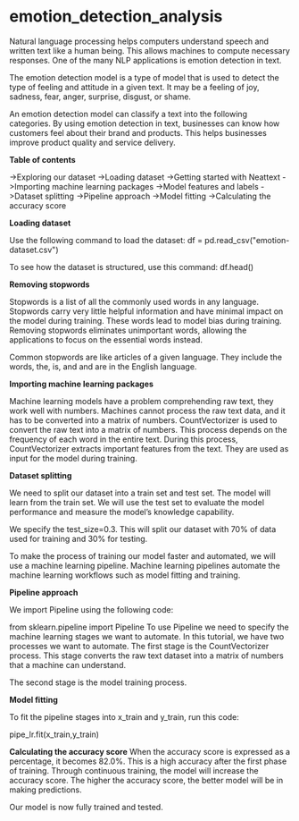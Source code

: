 # emotion_detection_analysis
Natural language processing helps computers understand speech and written text like a human being. This allows machines to compute necessary responses. One of the many NLP applications is emotion detection in text.

The emotion detection model is a type of model that is used to detect the type of feeling and attitude in a given text. It may be a feeling of joy, sadness, fear, anger, surprise, disgust, or shame.

An emotion detection model can classify a text into the following categories. By using emotion detection in text, businesses can know how customers feel about their brand and products. This helps businesses improve product quality and service delivery.

**Table of contents**

->Exploring our dataset
->Loading dataset
->Getting started with Neattext
->Importing machine learning packages
->Model features and labels
->Dataset splitting
->Pipeline approach
->Model fitting
->Calculating the accuracy score

**Loading dataset**

Use the following command to load the dataset:
df = pd.read_csv("emotion-dataset.csv")

To see how the dataset is structured, use this command:
df.head()

**Removing stopwords**

Stopwords is a list of all the commonly used words in any language. Stopwords carry very little helpful information and have minimal impact on the model during training. These words lead to model bias during training. Removing stopwords eliminates unimportant words, allowing the applications to focus on the essential words instead.

Common stopwords are like articles of a given language. They include the words, the, is, and and are in the English language.

**Importing machine learning packages**

Machine learning models have a problem comprehending raw text, they work well with numbers. Machines cannot process the raw text data, and it has to be converted into a matrix of numbers. CountVectorizer is used to convert the raw text into a matrix of numbers. This process depends on the frequency of each word in the entire text. During this process, CountVectorizer extracts important features from the text. They are used as input for the model during training.

**Dataset splitting**

We need to split our dataset into a train set and test set. The model will learn from the train set. We will use the test set to evaluate the model performance and measure the model’s knowledge capability.

We specify the test_size=0.3. This will split our dataset with 70% of data used for training and 30% for testing.

To make the process of training our model faster and automated, we will use a machine learning pipeline. Machine learning pipelines automate the machine learning workflows such as model fitting and training.

**Pipeline approach**

We import Pipeline using the following code:

from sklearn.pipeline import Pipeline
To use Pipeline we need to specify the machine learning stages we want to automate. In this tutorial, we have two processes we want to automate. The first stage is the CountVectorizer process. This stage converts the raw text dataset into a matrix of numbers that a machine can understand.

The second stage is the model training process.

**Model fitting**

To fit the pipeline stages into x_train and y_train, run this code:

pipe_lr.fit(x_train,y_train)

**Calculating the accuracy score**
When the accuracy score is expressed as a percentage, it becomes 82.0%. This is a high accuracy after the first phase of training. Through continuous training, the model will increase the accuracy score. The higher the accuracy score, the better model will be in making predictions.

Our model is now fully trained and tested.
